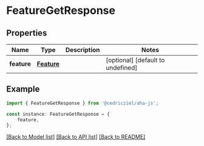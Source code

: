 # FeatureGetResponse


## Properties

Name | Type | Description | Notes
------------ | ------------- | ------------- | -------------
**feature** | [**Feature**](Feature.md) |  | [optional] [default to undefined]

## Example

```typescript
import { FeatureGetResponse } from '@cedricziel/aha-js';

const instance: FeatureGetResponse = {
    feature,
};
```

[[Back to Model list]](../README.md#documentation-for-models) [[Back to API list]](../README.md#documentation-for-api-endpoints) [[Back to README]](../README.md)
